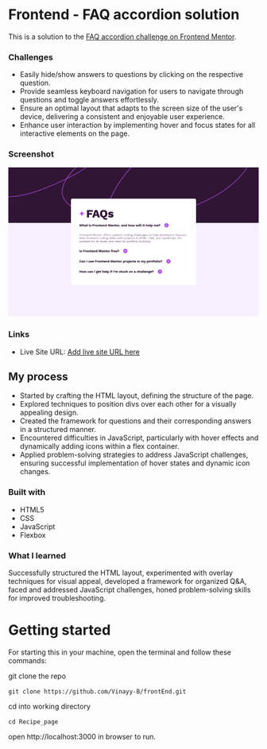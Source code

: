 # Frontend - FAQ accordion solution

This is a solution to the [FAQ accordion challenge on Frontend Mentor](https://www.frontendmentor.io/challenges/faq-accordion-wyfFdeBwBz).

### Challenges

- Easily hide/show answers to questions by clicking on the respective question.
- Provide seamless keyboard navigation for users to navigate through questions and toggle answers effortlessly.
- Ensure an optimal layout that adapts to the screen size of the user's device, delivering a consistent and enjoyable user experience.
- Enhance user interaction by implementing hover and focus states for all interactive elements on the page.

### Screenshot

![](./assets/images/screenshot.png)

### Links

- Live Site URL: [Add live site URL here](https://your-live-site-url.com)

## My process

- Started by crafting the HTML layout, defining the structure of the page.
- Explored techniques to position divs over each other for a visually appealing design.
- Created the framework for questions and their corresponding answers in a structured manner.
- Encountered difficulties in JavaScript, particularly with hover effects and dynamically adding icons within a flex container.
- Applied problem-solving strategies to address JavaScript challenges, ensuring successful implementation of hover states and dynamic icon changes.

### Built with

- HTML5
- CSS
- JavaScript
- Flexbox

### What I learned

Successfully structured the HTML layout, experimented with overlay techniques for visual appeal, developed a framework for organized Q&A, faced and addressed JavaScript challenges, honed problem-solving skills for improved troubleshooting.

# Getting started
For starting this in your machine, open the terminal and follow these commands:

git clone the repo
```
git clone https://github.com/Vinayy-B/frontEnd.git
```

cd into working directory
```
cd Recipe_page
```

open http://localhost:3000 in browser to run.